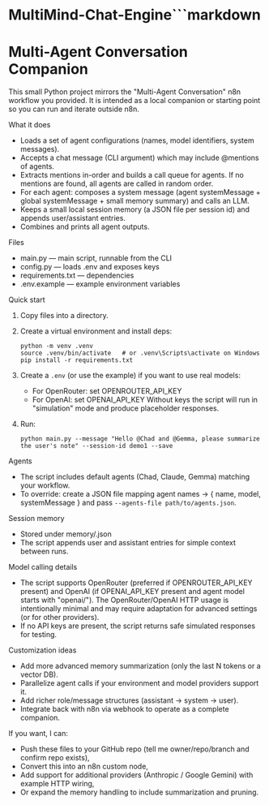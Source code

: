 # MultiMind-Chat-Engine```markdown
# Multi-Agent Conversation Companion

This small Python project mirrors the "Multi-Agent Conversation" n8n workflow you provided.
It is intended as a local companion or starting point so you can run and iterate outside n8n.

What it does
- Loads a set of agent configurations (names, model identifiers, system messages).
- Accepts a chat message (CLI argument) which may include @mentions of agents.
- Extracts mentions in-order and builds a call queue for agents. If no mentions are found, all agents are called in random order.
- For each agent: composes a system message (agent systemMessage + global systemMessage + small memory summary) and calls an LLM.
- Keeps a small local session memory (a JSON file per session id) and appends user/assistant entries.
- Combines and prints all agent outputs.

Files
- main.py — main script, runnable from the CLI
- config.py — loads .env and exposes keys
- requirements.txt — dependencies
- .env.example — example environment variables

Quick start
1. Copy files into a directory.
2. Create a virtual environment and install deps:
   ```
   python -m venv .venv
   source .venv/bin/activate   # or .venv\Scripts\activate on Windows
   pip install -r requirements.txt
   ```
3. Create a `.env` (or use the example) if you want to use real models:
   - For OpenRouter: set OPENROUTER_API_KEY
   - For OpenAI: set OPENAI_API_KEY
   Without keys the script will run in "simulation" mode and produce placeholder responses.

4. Run:
   ```
   python main.py --message "Hello @Chad and @Gemma, please summarize the user's note" --session-id demo1 --save
   ```

Agents
- The script includes default agents (Chad, Claude, Gemma) matching your workflow.
- To override: create a JSON file mapping agent names -> { name, model, systemMessage } and pass `--agents-file path/to/agents.json`.

Session memory
- Stored under memory/<session-id>.json
- The script appends user and assistant entries for simple context between runs.

Model calling details
- The script supports OpenRouter (preferred if OPENROUTER_API_KEY present) and OpenAI (if OPENAI_API_KEY present and agent model starts with "openai/"). The OpenRouter/OpenAI HTTP usage is intentionally minimal and may require adaptation for advanced settings (or for other providers).
- If no API keys are present, the script returns safe simulated responses for testing.

Customization ideas
- Add more advanced memory summarization (only the last N tokens or a vector DB).
- Parallelize agent calls if your environment and model providers support it.
- Add richer role/message structures (assistant -> system -> user).
- Integrate back with n8n via webhook to operate as a complete companion.

If you want, I can:
- Push these files to your GitHub repo (tell me owner/repo/branch and confirm repo exists),
- Convert this into an n8n custom node,
- Add support for additional providers (Anthropic / Google Gemini) with example HTTP wiring,
- Or expand the memory handling to include summarization and pruning.

```
